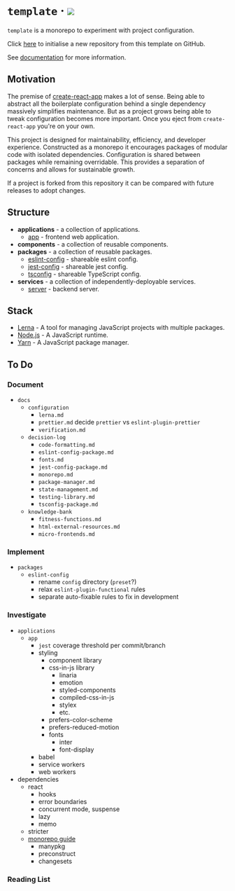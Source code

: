 # `template` &middot; ![](https://github.com/jdanil/template/workflows/ci/badge.svg)

`template` is a monorepo to experiment with project configuration.

Click [here](https://github.com/jdanil/template/generate) to initialise a new repository from this template on GitHub.

See [documentation](docs/index.md) for more information.

## Motivation

The premise of [create-react-app](https://create-react-app.dev/) makes a lot of sense.
Being able to abstract all the boilerplate configuration behind a single dependency massively simplifies maintenance.
But as a project grows being able to tweak configuration becomes more important.
Once you eject from `create-react-app` you're on your own.

This project is designed for maintainability, efficiency, and developer experience.
Constructed as a monorepo it encourages packages of modular code with isolated dependencies.
Configuration is shared between packages while remaining overridable.
This provides a separation of concerns and allows for sustainable growth.

If a project is forked from this repository it can be compared with future releases to adopt changes.

## Structure

- **applications** - a collection of applications.
  - [app](applications/app/README.md) - frontend web application.
- **components** - a collection of reusable components.
- **packages** - a collection of reusable packages.
  - [eslint-config](packages/eslint-config/README.md) - shareable eslint config.
  - [jest-config](packages/jest-config/README.md) - shareable jest config.
  - [tsconfig](packages/tsconfig/README.md) - shareable TypeScript config.
- **services** - a collection of independently-deployable services.
  - [server](services/server/README.md) - backend server.

## Stack

- [Lerna](https://lerna.js.org/) - A tool for managing JavaScript projects with multiple packages.
- [Node.js](https://nodejs.org/) - A JavaScript runtime.
- [Yarn](https://yarnpkg.com/) - A JavaScript package manager.

## To Do

### Document

- `docs`
  - `configuration`
    - `lerna.md`
    - `prettier.md` decide `prettier` vs `eslint-plugin-prettier`
    - `verification.md`
  - `decision-log`
    - `code-formatting.md`
    - `eslint-config-package.md`
    - `fonts.md`
    - `jest-config-package.md`
    - `monorepo.md`
    - `package-manager.md`
    - `state-management.md`
    - `testing-library.md`
    - `tsconfig-package.md`
  - `knowledge-bank`
    - `fitness-functions.md`
    - `html-external-resources.md`
    - `micro-frontends.md`

### Implement

- `packages`
  - `eslint-config`
    - rename `config` directory (`preset`?)
    - relax `eslint-plugin-functional` rules
    - separate auto-fixable rules to fix in development

### Investigate

- `applications`
  - `app`
    - `jest` coverage threshold per commit/branch
    - styling
      - component library
      - css-in-js library
        - linaria
        - emotion
        - styled-components
        - compiled-css-in-js
        - stylex
        - etc.
      - prefers-color-scheme
      - prefers-reduced-motion
      - fonts
        - inter
        - font-display
    - babel
    - service workers
    - web workers
- dependencies
  - react
    - hooks
    - error boundaries
    - concurrent mode, suspense
    - lazy
    - memo
  - stricter
  - [monorepo guide](monorepo.guide)
    - manypkg
    - preconstruct
    - changesets

### Reading List
